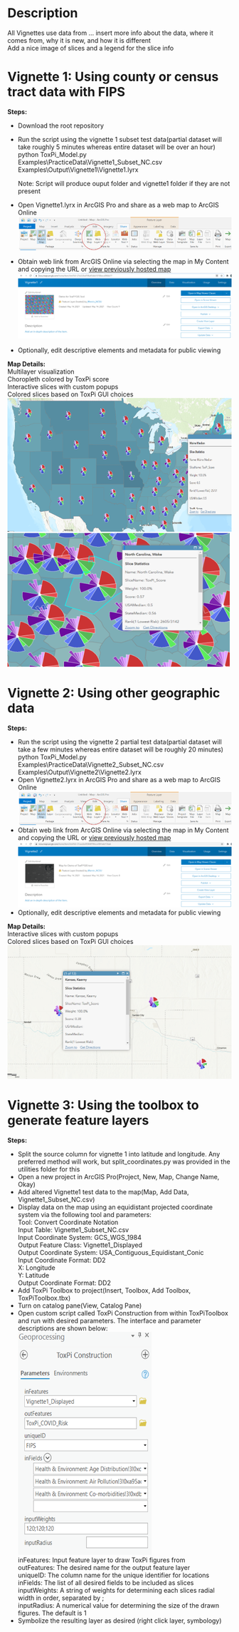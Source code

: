 # Description
All Vignettes use data from ... insert more info about the data, where it comes from, why it is new, and how it is different  
Add a nice image of slices and a legend for the slice info  

# Vignette 1: Using county or census tract data with FIPS

**Steps:**
* Download the root repository
* Run the script using the vignette 1 subset test data(partial dataset will take roughly 5 minutes whereas entire dataset will be over an hour)  
    python ToxPi_Model.py Examples\PracticeData\Vignette1_Subset_NC.csv Examples\Output\Vignette1\Vignette1.lyrx  
    
    Note: Script will produce ouput folder and vignette1 folder if they are not present  
* Open Vignette1.lyrx in ArcGIS Pro and share as a web map to ArcGIS Online
<img src="https://github.com/Jonathon-Fleming/ToxPi-GIS/blob/main/Images/MapShare.png" data-canonical-  
src="https://github.com/Jonathon-Fleming/ToxPi-GIS/blob/main/Images/MapShare.png">
* Obtain web link from ArcGIS Online via selecting the map in My Content and copying the URL or [view previously hosted map](https://ncsu.maps.arcgis.com/home/webmap/viewer.html?useExisting=1&layers=27e222bd708a45deb10186eccd96bb77)  
<img src="https://github.com/Jonathon-Fleming/ToxPi-GIS/blob/main/Images/WebLink.PNG" data-canonical-  
src="https://github.com/Jonathon-Fleming/ToxPi-GIS/blob/main/Images/WebLink.PNG">    
* Optionally, edit descriptive elements and metadata for public viewing

**Map Details:**  
Multilayer visualization  
Choropleth colored by ToxPi score  
Interactive slices with custom popups  
Colored slices based on ToxPi GUI choices  
<img src="https://github.com/Jonathon-Fleming/ToxPi-GIS/blob/main/Images/StateLayer.PNG" data-canonical-  
src="https://github.com/Jonathon-Fleming/ToxPi-GIS/blob/main/Images/StateLayer.PNG" width = "650" height = "300" />
<img src="https://github.com/Jonathon-Fleming/ToxPi-GIS/blob/main/Images/CountyLayer.PNG" data-canonical-  
src="https://github.com/Jonathon-Fleming/ToxPi-GIS/blob/main/Images/CountyLayer.PNG" width = "500" height = "300" />  

# Vignette 2: Using other geographic data

**Steps:**  
* Run the script using the vignette 2 partial test data(partial dataset will take a few minutes whereas entire dataset will be roughly 20 minutes)
    python ToxPi_Model.py Examples\PracticeData\Vignette2_Subset_NC.csv Examples\Output\Vignette2\Vignette2.lyrx  
* Open Vignette2.lyrx in ArcGIS Pro and share as a web map to ArcGIS Online
<img src="https://github.com/Jonathon-Fleming/ToxPi-GIS/blob/main/Images/MapShare.png" data-canonical-  
src="https://github.com/Jonathon-Fleming/ToxPi-GIS/blob/main/Images/MapShare.png">
* Obtain web link from ArcGIS Online via selecting the map in My Content and copying the URL or [view previously hosted map](https://ncsu.maps.arcgis.com/home/webmap/viewer.html?useExisting=1&layers=31cacdce95904f799cca1891ab213ba6) 
<img src="https://github.com/Jonathon-Fleming/ToxPi-GIS/blob/main/Images/WebLink2.PNG" data-canonical-  
src="https://github.com/Jonathon-Fleming/ToxPi-GIS/blob/main/Images/WebLink2.PNG">    
* Optionally, edit descriptive elements and metadata for public viewing 

**Map Details:**  
Interactive slices with custom popups  
Colored slices based on ToxPi GUI choices  
<img src="https://github.com/Jonathon-Fleming/ToxPi-GIS/blob/main/Images/NonFIPSLayer.PNG" data-canonical-  
src="https://github.com/Jonathon-Fleming/ToxPi-GIS/blob/main/Images/NonFIPS.PNG" width = "570" height = "300" />  

# Vignette 3: Using the toolbox to generate feature layers

**Steps:**
* Split the source column for vignette 1 into latitude and longitude. Any preferred method will work, but split_coordinates.py was provided in the utilities folder for this  
* Open a new project in ArcGIS Pro(Project, New, Map, Change Name, Okay)  
* Add altered Vignette1 test data to the map(Map, Add Data, Vignette1_Subset_NC.csv)  
* Display data on the map using an equidistant projected coordinate system via the following tool and parameters:  
    Tool: Convert Coordinate Notation  
    Input Table: Vignette1_Subset_NC.csv  
    Input Coordinate System: GCS_WGS_1984  
    Output Feature Class: Vignette1_Displayed  
    Output Coordinate System: USA_Contiguous_Equidistant_Conic  
    Input Coordinate Format: DD2  
    X: Longitude  
    Y: Latitude  
    Output Coordinate Format: DD2  
* Add ToxPi Toolbox to project(Insert, Toolbox, Add Toolbox, ToxPiToolbox.tbx)  
* Turn on catalog pane(View, Catalog Pane)  
* Open custom script called ToxPi Construction from within ToxPiToolbox and run with desired parameters. The interface and parameter descriptions are shown below:  
<img src="https://github.com/Jonathon-Fleming/ToxPi-GIS/blob/main/Images/ToolInterface.PNG" data-canonical-  
src="https://github.com/Jonathon-Fleming/ToxPi-GIS/blob/main/Images/ToolInterface.PNG" width = "300" height = "500" />  
    inFeatures: Input feature layer to draw ToxPi figures from  
    outFeatures: The desired name for the output feature layer  
    uniqueID: The column name for the unique identifier for locations  
    inFields: The list of all desired fields to be included as slices  
    inputWeights: A string of weights for determining each slices radial width in order, separated by ;  
    inputRadius: A numerical value for determining the size of the drawn figures. The default is 1  
* Symbolize the resulting layer as desired (right click layer, symbology)
